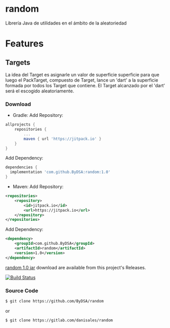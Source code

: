 # random

Librería Java de utilidades en el ámbito de la aleatoriedad

# Features

## Targets

La idea del Target es asignarle un valor de superficie superficie para que luego el PackTarget, compuesto de Target, lance un 'dart' a la superficie formada por todos los Target que contiene. El Target alcanzado por el 'dart' será el escogido aleatoriamente.

### Download
- Gradle:
Add Repository:
```gradle
allprojects {
	repositories {
		...
		maven { url 'https://jitpack.io' }
	}
}
```

Add Dependency:
```gradle
dependencies {
  implementation 'com.github.ByDSA:random:1.0'
}
```

- Maven:
Add Repository:
```xml
<repositories>
	<repository>
		<id>jitpack.io</id>
		<url>https://jitpack.io</url>
	</repository>
</repositories>
```

Add Dependency:
```xml
<dependency>
	<groupId>com.github.ByDSA</groupId>
	<artifactId>random</artifactId>
	<version>1.0</version>
</dependency>
```
[random 1.0 jar](https://github.com/ByDSA/random/releases/download/1.0/dsa-random-1.0.jar) download are available from this project's Releases.

[![Build Status](https://travis-ci.org/ByDSA/random.svg?branch=master)](https://travis-ci.org/ByDSA/random)

### Source Code
```sh
$ git clone https://github.com/ByDSA/random
```

or

```sh
$ git clone https://gitlab.com/danisales/random
```